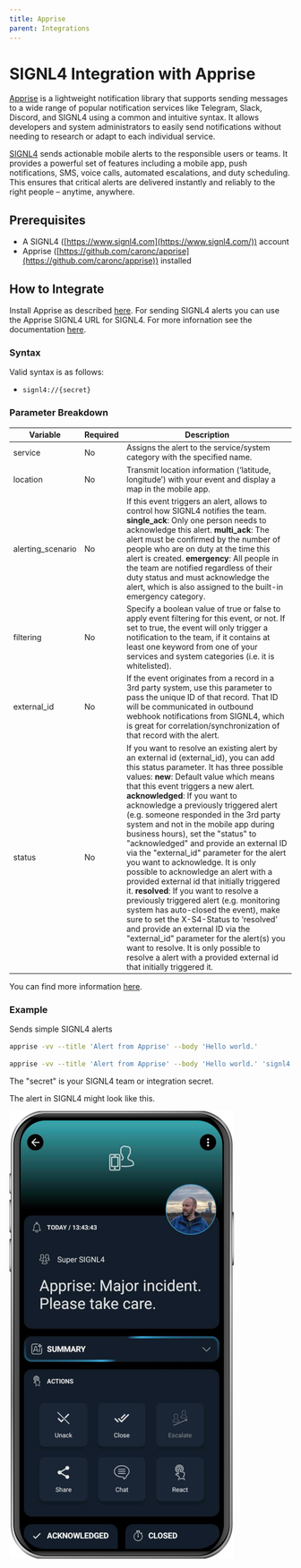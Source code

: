 ```yaml
---
title: Apprise
parent: Integrations
---
```


# SIGNL4 Integration with Apprise

[Apprise](https://github.com/caronc/apprise) is a lightweight notification library that supports sending messages to a wide range of popular notification services like Telegram, Slack, Discord, and SIGNL4 using a common and intuitive syntax. It allows developers and system administrators to easily send notifications without needing to research or adapt to each individual service.

[SIGNL4](https://www.signl4.com) sends actionable mobile alerts to the responsible users or teams. It provides a powerful set of features including a mobile app, push notifications, SMS, voice calls, automated escalations, and duty scheduling. This ensures that critical alerts are delivered instantly and reliably to the right people – anytime, anywhere.

## Prerequisites

- A SIGNL4 ([https://www.signl4.com](https://www.signl4.com/)) account
- Apprise ([https://github.com/caronc/apprise](https://github.com/caronc/apprise)) installed

## How to Integrate

Install Apprise as described [here](https://github.com/caronc/apprise). For sending SIGNL4 alerts you can use the Apprise SIGNL4 URL for SIGNL4. For more infornation see the documentation [here](https://github.com/caronc/apprise/wiki/Notify_signl4).

### Syntax
Valid syntax is as follows:
* `signl4://{secret}`

### Parameter Breakdown
| Variable    | Required | Description |
| ----------- | -------- | ----------- |
| service | No      | Assigns the alert to the service/system category with the specified name. |
| location | No       | Transmit location information (‘latitude, longitude’) with your event and display a map in the mobile app. |
| alerting_scenario | No      | If this event triggers an alert, allows to control how SIGNL4 notifies the team. **single_ack**: Only one person needs to acknowledge this alert. **multi_ack**: The alert must be confirmed by the number of people who are on duty at the time this alert is created. **emergency**: All people in the team are notified regardless of their duty status and must acknowledge the alert, which is also assigned to the built-in emergency category. |
| filtering | No      | Specify a boolean value of true or false to apply event filtering for this event, or not. If set to true, the event will only trigger a notification to the team, if it contains at least one keyword from one of your services and system categories (i.e. it is whitelisted). |
| external_id | No      | If the event originates from a record in a 3rd party system, use this parameter to pass the unique ID of that record. That ID will be communicated in outbound webhook notifications from SIGNL4, which is great for correlation/synchronization of that record with the alert. |
| status | No      | If you want to resolve an existing alert by an external id (external_id), you can add this status parameter. It has three possible values: **new**: Default value which means that this event triggers a new alert. **acknowledged**: If you want to acknowledge a previously triggered alert (e.g. someone responded in the 3rd party system and not in the mobile app during business hours), set the "status" to "acknowledged" and provide an external ID via the "external_id" parameter for the alert you want to acknowledge. It is only possible to acknowledge an alert with a provided external id that initially triggered it. **resolved**: If you want to resolve a previously triggered alert (e.g. monitoring system has auto-closed the event), make sure to set the X-S4-Status to ‘resolved’ and provide an external ID via the "external_id" parameter for the alert(s) you want to resolve. It is only possible to resolve a alert with a provided external id that initially triggered it. |

You can find more information [here](https://docs.signl4.com/integrations/webhook/webhook.html).

### Example

Sends simple SIGNL4 alerts

```bash
apprise -vv --title 'Alert from Apprise' --body 'Hello world.'
```

```bash
apprise -vv --title 'Alert from Apprise' --body 'Hello world.' 'signl4://secret?service=IoT&location=52.3984235,13.0544149&external_id=a2&status=new'
```

The "secret" is your SIGNL4 team or integration secret.

The alert in SIGNL4 might look like this.

![SIGNL4 Alert](signl4-apprise.png)


